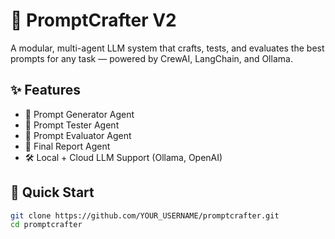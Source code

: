 # 🧪 PromptCrafter V2

A modular, multi-agent LLM system that crafts, tests, and evaluates the best prompts for any task — powered by CrewAI, LangChain, and Ollama.

## ✨ Features

- 🔧 Prompt Generator Agent
- 🧪 Prompt Tester Agent
- 🧠 Prompt Evaluator Agent
- 📝 Final Report Agent
- 🛠️ Local + Cloud LLM Support (Ollama, OpenAI)

## 🚀 Quick Start

```bash
git clone https://github.com/YOUR_USERNAME/promptcrafter.git
cd promptcrafter


